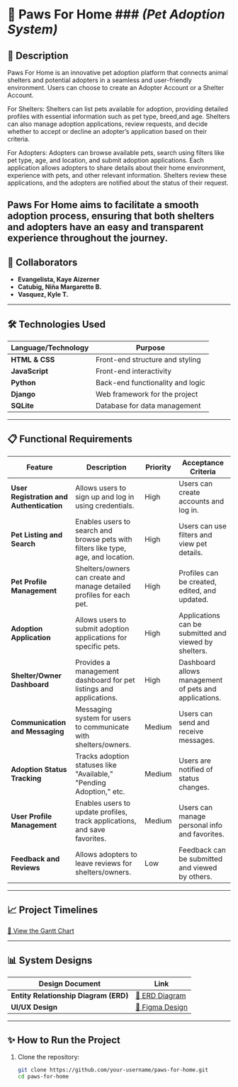 # 🐾 Paws For Home  ### *(Pet Adoption System)*  
## 🌟 **Description**
Paws For Home is an innovative pet adoption platform that connects animal shelters and potential adopters in a seamless and user-friendly environment. Users can choose to create an Adopter Account or a Shelter Account.

For Shelters: Shelters can list pets available for adoption, providing detailed profiles with essential information such as pet type, breed,and  age. Shelters can also manage adoption applications, review requests, and decide whether to accept or decline an adopter’s application based on their criteria.

For Adopters: Adopters can browse available pets, search using filters like pet type, age, and location, and submit adoption applications. Each application allows adopters to share details about their home environment, experience with pets, and other relevant information. Shelters review these applications, and the adopters are notified about the status of their request.

Paws For Home aims to facilitate a smooth adoption process, ensuring that both shelters and adopters have an easy and transparent experience throughout the journey.
---

## 👥 **Collaborators**  
- **Evangelista, Kaye Aizerner**  
- **Catubig, Niña Margarette B.**  
- **Vasquez, Kyle T.**

---

## 🛠️ **Technologies Used**  
| **Language/Technology** | **Purpose**               |  
|--------------------------|---------------------------|  
| **HTML & CSS**           | Front-end structure and styling |  
| **JavaScript**           | Front-end interactivity |  
| **Python**               | Back-end functionality and logic |  
| **Django**               | Web framework for the project |  
| **SQLite**               | Database for data management |  

---

## 📋 **Functional Requirements**  

| **Feature** | **Description** | **Priority** | **Acceptance Criteria** |  
|-------------|-----------------|--------------|--------------------------|  
| **User Registration and Authentication** | Allows users to sign up and log in using credentials. | High | Users can create accounts and log in. |  
| **Pet Listing and Search** | Enables users to search and browse pets with filters like type, age, and location. | High | Users can use filters and view pet details. |  
| **Pet Profile Management** | Shelters/owners can create and manage detailed profiles for each pet. | High | Profiles can be created, edited, and updated. |  
| **Adoption Application** | Allows users to submit adoption applications for specific pets. | High | Applications can be submitted and viewed by shelters. |  
| **Shelter/Owner Dashboard** | Provides a management dashboard for pet listings and applications. | High | Dashboard allows management of pets and applications. |  
| **Communication and Messaging** | Messaging system for users to communicate with shelters/owners. | Medium | Users can send and receive messages. |  
| **Adoption Status Tracking** | Tracks adoption statuses like "Available," "Pending Adoption," etc. | Medium | Users are notified of status changes. |  
| **User Profile Management** | Enables users to update profiles, track applications, and save favorites. | Medium | Users can manage personal info and favorites. |  
| **Feedback and Reviews** | Allows adopters to leave reviews for shelters/owners. | Low | Feedback can be submitted and viewed by others. |  

---

## 📈 **Project Timelines**  

[📅 View the Gantt Chart](https://docs.google.com/spreadsheets/d/1gRGmxFMl1pS2G51pPzbQqzxKOrvT18WvrklqljtGxWU/edit?gid=0#gid=0)  

---

## 📊 **System Designs**  

| **Design Document** | **Link** |  
|----------------------|----------|  
| **Entity Relationship Diagram (ERD)** | [🔗 ERD Diagram](https://lucid.app/lucidchart/736a433f-c17e-409f-83d7-165e8045fda5/edit?invitationId=inv_52ab61ab-6170-4805-a233-11ad681b2b51&classId=96c2d93f-9bb7-4815-b5a1-208533d4ad6a&assignmentId=7214ddab-7a8f-4c7a-a029-1012bdff284e&submissionId=12e1ce8b-647c-80cf-b62e-8f7bfc8d263d&page=0_0#) |  
| **UI/UX Design** | [🔗 Figma Design](https://www.figma.com/design/XPtqNEdlJjBEea2BvZkVqZ/Paws-For-Home-(UI%2FUX)?node-id=0-1&node-type=canvas&t=cbr21Q9VlTLRUmYJ-0) |  

---

## ✨ **How to Run the Project**  

1. Clone the repository:  
   ```bash  
   git clone https://github.com/your-username/paws-for-home.git  
   cd paws-for-home  
